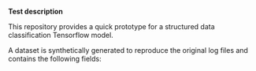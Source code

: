 **Test description**

This repository provides a quick prototype for a structured data classification Tensorflow model.

A dataset is synthetically generated to reproduce the original log files and contains the following fields:





